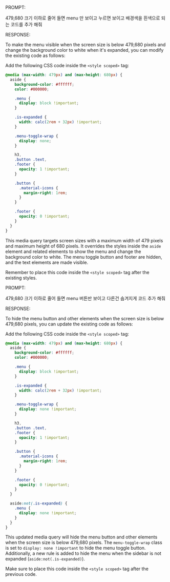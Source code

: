 PROMPT:

<template> <div> <link href="https://fonts.googleapis.com/icon?family=Material+Icons" rel="stylesheet"> <aside :class="\`${is\_expanded ? 'is-expanded' : ''}\`"> <div class="logo"> <img :src="logoURL" alt="Vue" /> </div> <div class="d-flex justify-content-left mb-1"> <div class="menu-toggle" @click="ToggleMenu"> <i class="material-icons " style="font-size: 2rem; color: #f8f9fa; transition: 0.2s ease-out;">menu</i> </div> </div> <div class="menu"> <router-link to="/" class="button"> <span class="material-icons">edit\_square</span> <span class="text">home</span> </router-link> <router-link to="/about" class="button"> <span class="material-icons">description</span> <span class="text">About</span> </router-link> </div> <div class="flex"></div> <div class="menu"> <router-link to="/settings" class="button"> <span class="material-icons">settings</span> <span class="text">Settings</span> </router-link> </div> </aside> </div> </template> <script setup> import { VueElement, ref } from 'vue' import logoURL from '../assets/logo.svg' const is\_expanded = ref(false); function ToggleMenu() { is\_expanded.value = !is\_expanded.value; } </script> <style scoped> /\* Add your custom styles here \*/ </style> <style lang="scss" scoped> aside { display: flex; flex-direction: column; background-color: var(--dark); color: var(--light); width: calc(2rem + 32px); overflow: hidden; min-height: 100vh; padding: 1rem; transition: 0.2s ease-in-out; .flex { flex: 1 1 0%; } .logo { margin-bottom: 1rem; img { width: 2rem; } } .menu-toggle-wrap { display: flex; justify-content: flex-end; margin-bottom: 1rem; position: relative; top: 0; transition: 0.2s ease-in-out; .menu-toggle { transition: 0.2s ease-in-out; .material-icons { font-size: 2rem; color: var(--light); transition: 0.2s ease-out; } &:hover { .material-icons { color: var(--primary); transform: translateX(0.5rem); } } } } h3, .button .text { opacity: 0; transition: opacity 0.3s ease-in-out; } h3 { color: var(--grey); font-size: 0.875rem; margin-bottom: 0.5rem; text-transform: uppercase; } .menu { margin: 0 -1rem; .button { display: flex; align-items: center; text-decoration: none; transition: 0.2s ease-in-out; padding: 0.5rem 1rem; .material-icons { font-size: 2rem; color: var(--light); transition: 0.2s ease-in-out; } .text { color: var(--light); transition: 0.2s ease-in-out; } &:hover { background-color: var(--dark-alt); .material-icons, .text { color: var(--primary); } } &.router-link-exact-active { background-color: var(--dark-alt); border-right: 5px solid var(--primary); .material-icons, .text { color: var(--primary); } } } } .footer { opacity: 0; transition: opacity 0.3s ease-in-out; p { font-size: 0.875rem; color: var(--grey); } } &.is-expanded { width: var(--sidebar-width); .menu-toggle-wrap { top: -3rem; // .menu-toggle { // transform: rotate(-180deg); // } } h3, .button .text { opacity: 1; } .button { .material-icons { margin-right: 1rem; } } .footer { opacity: 0; } } @media (max-width: 1024px) { position: absolute; z-index: 99; } }</style> 479,680 크기 이하로 줄어 들면 menu 만 보이고 누르면 보이고 배경색을 흰색으로 되는 코드를 추가 해줘

RESPONSE:

To make the menu visible when the screen size is below 479,680 pixels and change the background color to white when it's expanded, you can modify the existing code as follows:

Add the following CSS code inside the `<style scoped>` tag:

```scss
@media (max-width: 479px) and (max-height: 680px) {
  aside {
    background-color: #ffffff;
    color: #000000;

    .menu {
      display: block !important;
    }

    .is-expanded {
      width: calc(2rem + 32px) !important;
    }

    .menu-toggle-wrap {
      display: none;
    }

    h3,
    .button .text,
    .footer {
      opacity: 1 !important;
    }

    .button {
      .material-icons {
        margin-right: 1rem;
      }
    }

    .footer {
      opacity: 0 !important;
    }
  }
}
```

This media query targets screen sizes with a maximum width of 479 pixels and maximum height of 680 pixels. It overrides the styles inside the `aside` element and related elements to show the menu and change the background color to white. The menu toggle button and footer are hidden, and the text elements are made visible.

Remember to place this code inside the `<style scoped>` tag after the existing styles.

PROMPT:

479,680 크기 이하로 줄어 들면 menu 버튼반 보이고 다른건 숨겨지게 코드 추가 해줘

RESPONSE:

To hide the menu button and other elements when the screen size is below 479,680 pixels, you can update the existing code as follows:

Add the following CSS code inside the `<style scoped>` tag:

```scss
@media (max-width: 479px) and (max-height: 680px) {
  aside {
    background-color: #ffffff;
    color: #000000;

    .menu {
      display: block !important;
    }

    .is-expanded {
      width: calc(2rem + 32px) !important;
    }

    .menu-toggle-wrap {
      display: none !important;
    }

    h3,
    .button .text,
    .footer {
      opacity: 1 !important;
    }

    .button {
      .material-icons {
        margin-right: 1rem;
      }
    }

    .footer {
      opacity: 0 !important;
    }
  }

  aside:not(.is-expanded) {
    .menu {
      display: none !important;
    }
  }
}
```

This updated media query will hide the menu button and other elements when the screen size is below 479,680 pixels. The `menu-toggle-wrap` class is set to `display: none !important` to hide the menu toggle button. Additionally, a new rule is added to hide the menu when the sidebar is not expanded (`aside:not(.is-expanded)`).

Make sure to place this code inside the `<style scoped>` tag after the previous code.